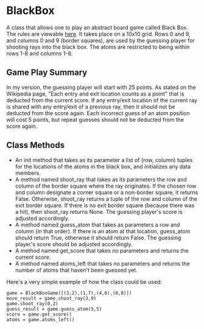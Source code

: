 # BlackBox

A class that allows one to play an abstract board game called Black Box. The rules are viewable [here](https://en.wikipedia.org/wiki/Black_Box_(game)).  It takes place on a 10x10 grid.  Rows 0 and 9, and columns 0 and 9 (border squares), are used by the guessing player for shooting rays into the black box.  The atoms are restricted to being within rows 1-8 and columns 1-8.

## Game Play Summary
In my version, the guessing player will start with 25 points.  As stated on the Wikipedia page, "Each entry and exit location counts as a point" that is deducted from the current score. If any entry/exit location of the current ray is shared with any entry/exit of a previous ray, then it should not be deducted from the score again. Each incorrect guess of an atom position will cost 5 points, but repeat guesses should not be deducted from the score again.

## Class Methods
* An init method that takes as its parameter a list of (row, column) tuples for the locations of the atoms in the black box, and initializes any data members. 
* A method named shoot_ray that takes as its parameters the row and column of the border square where the ray originates.  If the chosen row and column designate a corner square or a non-border square, it returns False.  Otherwise, shoot_ray returns a tuple of the row and column of the exit border square.  If there is no exit border square (because there was a hit), then shoot_ray returns None.  The guessing player's score is adjusted accordingly. 
* A method named guess_atom that takes as parameters a row and column (in that order).  If there is an atom at that location, guess_atom should return True, otherwise it should return False.  The guessing player's score should be adjusted accordingly. 
* A method named get_score that takes no parameters and returns the current score.
* A method named atoms_left that takes no parameters and returns the number of atoms that haven't been guessed yet.

Here's a very simple example of how the class could be used:
```
game = BlackBoxGame([(3,2),(1,7),(4,6),(8,8)])
move_result = game.shoot_ray(3,9)
game.shoot_ray(0,2)
guess_result = game.guess_atom(5,5)
score = game.get_score()
atoms = game.atoms_left()
```
